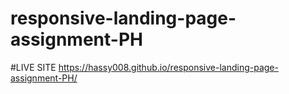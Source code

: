 # responsive-landing-page-assignment-PH
#LIVE SITE https://hassy008.github.io/responsive-landing-page-assignment-PH/
